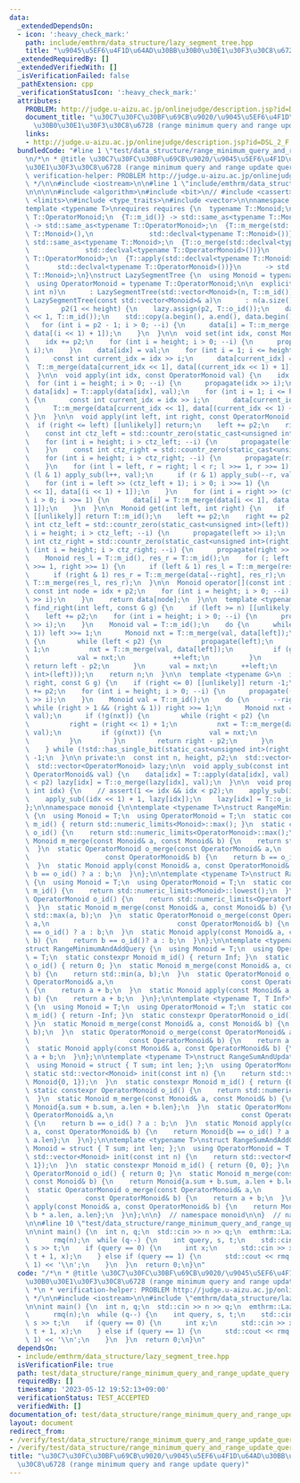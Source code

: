 ```yaml
---
data:
  _extendedDependsOn:
  - icon: ':heavy_check_mark:'
    path: include/emthrm/data_structure/lazy_segment_tree.hpp
    title: "\u9045\u5EF6\u4F1D\u64AD\u30BB\u30B0\u30E1\u30F3\u30C8\u6728"
  _extendedRequiredBy: []
  _extendedVerifiedWith: []
  _isVerificationFailed: false
  _pathExtension: cpp
  _verificationStatusIcon: ':heavy_check_mark:'
  attributes:
    PROBLEM: http://judge.u-aizu.ac.jp/onlinejudge/description.jsp?id=DSL_2_F
    document_title: "\u30C7\u30FC\u30BF\u69CB\u9020/\u9045\u5EF6\u4F1D\u64AD\u30BB\
      \u30B0\u30E1\u30F3\u30C8\u6728 (range minimum query and range update query)"
    links:
    - http://judge.u-aizu.ac.jp/onlinejudge/description.jsp?id=DSL_2_F
  bundledCode: "#line 1 \"test/data_structure/range_minimum_query_and_range_update_query.test.cpp\"\
    \n/*\n * @title \u30C7\u30FC\u30BF\u69CB\u9020/\u9045\u5EF6\u4F1D\u64AD\u30BB\u30B0\
    \u30E1\u30F3\u30C8\u6728 (range minimum query and range update query)\n *\n *\
    \ verification-helper: PROBLEM http://judge.u-aizu.ac.jp/onlinejudge/description.jsp?id=DSL_2_F\n\
    \ */\n\n#include <iostream>\n\n#line 1 \"include/emthrm/data_structure/lazy_segment_tree.hpp\"\
    \n\n\n\n#include <algorithm>\n#include <bit>\n// #include <cassert>\n#include\
    \ <limits>\n#include <type_traits>\n#include <vector>\n\nnamespace emthrm {\n\n\
    template <typename T>\nrequires requires {\n  typename T::Monoid;\n  typename\
    \ T::OperatorMonoid;\n  {T::m_id()} -> std::same_as<typename T::Monoid>;\n  {T::o_id()}\
    \ -> std::same_as<typename T::OperatorMonoid>;\n  {T::m_merge(std::declval<typename\
    \ T::Monoid>(),\n              std::declval<typename T::Monoid>())}\n      ->\
    \ std::same_as<typename T::Monoid>;\n  {T::o_merge(std::declval<typename T::OperatorMonoid>(),\n\
    \              std::declval<typename T::OperatorMonoid>())}\n      -> std::same_as<typename\
    \ T::OperatorMonoid>;\n  {T::apply(std::declval<typename T::Monoid>(),\n     \
    \       std::declval<typename T::OperatorMonoid>())}\n      -> std::same_as<typename\
    \ T::Monoid>;\n}\nstruct LazySegmentTree {\n  using Monoid = typename T::Monoid;\n\
    \  using OperatorMonoid = typename T::OperatorMonoid;\n\n  explicit LazySegmentTree(const\
    \ int n)\n      : LazySegmentTree(std::vector<Monoid>(n, T::m_id())) {}\n\n  explicit\
    \ LazySegmentTree(const std::vector<Monoid>& a)\n      : n(a.size()), height(std::countr_zero(std::bit_ceil(a.size()))),\n\
    \        p2(1 << height) {\n    lazy.assign(p2, T::o_id());\n    data.assign(p2\
    \ << 1, T::m_id());\n    std::copy(a.begin(), a.end(), data.begin() + p2);\n \
    \   for (int i = p2 - 1; i > 0; --i) {\n      data[i] = T::m_merge(data[i << 1],\
    \ data[(i << 1) + 1]);\n    }\n  }\n\n  void set(int idx, const Monoid val) {\n\
    \    idx += p2;\n    for (int i = height; i > 0; --i) {\n      propagate(idx >>\
    \ i);\n    }\n    data[idx] = val;\n    for (int i = 1; i <= height; ++i) {\n\
    \      const int current_idx = idx >> i;\n      data[current_idx] =\n        \
    \  T::m_merge(data[current_idx << 1], data[(current_idx << 1) + 1]);\n    }\n\
    \  }\n\n  void apply(int idx, const OperatorMonoid val) {\n    idx += p2;\n  \
    \  for (int i = height; i > 0; --i) {\n      propagate(idx >> i);\n    }\n   \
    \ data[idx] = T::apply(data[idx], val);\n    for (int i = 1; i <= height; ++i)\
    \ {\n      const int current_idx = idx >> i;\n      data[current_idx] =\n    \
    \      T::m_merge(data[current_idx << 1], data[(current_idx << 1) + 1]);\n   \
    \ }\n  }\n\n  void apply(int left, int right, const OperatorMonoid val) {\n  \
    \  if (right <= left) [[unlikely]] return;\n    left += p2;\n    right += p2;\n\
    \    const int ctz_left = std::countr_zero(static_cast<unsigned int>(left));\n\
    \    for (int i = height; i > ctz_left; --i) {\n      propagate(left >> i);\n\
    \    }\n    const int ctz_right = std::countr_zero(static_cast<unsigned int>(right));\n\
    \    for (int i = height; i > ctz_right; --i) {\n      propagate(right >> i);\n\
    \    }\n    for (int l = left, r = right; l < r; l >>= 1, r >>= 1) {\n      if\
    \ (l & 1) apply_sub(l++, val);\n      if (r & 1) apply_sub(--r, val);\n    }\n\
    \    for (int i = left >> (ctz_left + 1); i > 0; i >>= 1) {\n      data[i] = T::m_merge(data[i\
    \ << 1], data[(i << 1) + 1]);\n    }\n    for (int i = right >> (ctz_right + 1);\
    \ i > 0; i >>= 1) {\n      data[i] = T::m_merge(data[i << 1], data[(i << 1) +\
    \ 1]);\n    }\n  }\n\n  Monoid get(int left, int right) {\n    if (right <= left)\
    \ [[unlikely]] return T::m_id();\n    left += p2;\n    right += p2;\n    const\
    \ int ctz_left = std::countr_zero(static_cast<unsigned int>(left));\n    for (int\
    \ i = height; i > ctz_left; --i) {\n      propagate(left >> i);\n    }\n    const\
    \ int ctz_right = std::countr_zero(static_cast<unsigned int>(right));\n    for\
    \ (int i = height; i > ctz_right; --i) {\n      propagate(right >> i);\n    }\n\
    \    Monoid res_l = T::m_id(), res_r = T::m_id();\n    for (; left < right; left\
    \ >>= 1, right >>= 1) {\n      if (left & 1) res_l = T::m_merge(res_l, data[left++]);\n\
    \      if (right & 1) res_r = T::m_merge(data[--right], res_r);\n    }\n    return\
    \ T::m_merge(res_l, res_r);\n  }\n\n  Monoid operator[](const int idx) {\n   \
    \ const int node = idx + p2;\n    for (int i = height; i > 0; --i) {\n      propagate(node\
    \ >> i);\n    }\n    return data[node];\n  }\n\n  template <typename G>\n  int\
    \ find_right(int left, const G g) {\n    if (left >= n) [[unlikely]] return n;\n\
    \    left += p2;\n    for (int i = height; i > 0; --i) {\n      propagate(left\
    \ >> i);\n    }\n    Monoid val = T::m_id();\n    do {\n      while (!(left &\
    \ 1)) left >>= 1;\n      Monoid nxt = T::m_merge(val, data[left]);\n      if (!g(nxt))\
    \ {\n        while (left < p2) {\n          propagate(left);\n          left <<=\
    \ 1;\n          nxt = T::m_merge(val, data[left]);\n          if (g(nxt)) {\n\
    \            val = nxt;\n            ++left;\n          }\n        }\n       \
    \ return left - p2;\n      }\n      val = nxt;\n      ++left;\n    } while (!std::has_single_bit(static_cast<unsigned\
    \ int>(left)));\n    return n;\n  }\n\n  template <typename G>\n  int find_left(int\
    \ right, const G g) {\n    if (right <= 0) [[unlikely]] return -1;\n    right\
    \ += p2;\n    for (int i = height; i > 0; --i) {\n      propagate((right - 1)\
    \ >> i);\n    }\n    Monoid val = T::m_id();\n    do {\n      --right;\n     \
    \ while (right > 1 && (right & 1)) right >>= 1;\n      Monoid nxt = T::m_merge(data[right],\
    \ val);\n      if (!g(nxt)) {\n        while (right < p2) {\n          propagate(right);\n\
    \          right = (right << 1) + 1;\n          nxt = T::m_merge(data[right],\
    \ val);\n          if (g(nxt)) {\n            val = nxt;\n            --right;\n\
    \          }\n        }\n        return right - p2;\n      }\n      val = nxt;\n\
    \    } while (!std::has_single_bit(static_cast<unsigned int>(right)));\n    return\
    \ -1;\n  }\n\n private:\n  const int n, height, p2;\n  std::vector<Monoid> data;\n\
    \  std::vector<OperatorMonoid> lazy;\n\n  void apply_sub(const int idx, const\
    \ OperatorMonoid& val) {\n    data[idx] = T::apply(data[idx], val);\n    if (idx\
    \ < p2) lazy[idx] = T::o_merge(lazy[idx], val);\n  }\n\n  void propagate(const\
    \ int idx) {\n    // assert(1 <= idx && idx < p2);\n    apply_sub(idx << 1, lazy[idx]);\n\
    \    apply_sub((idx << 1) + 1, lazy[idx]);\n    lazy[idx] = T::o_id();\n  }\n\
    };\n\nnamespace monoid {\n\ntemplate <typename T>\nstruct RangeMinimumAndUpdateQuery\
    \ {\n  using Monoid = T;\n  using OperatorMonoid = T;\n  static constexpr Monoid\
    \ m_id() { return std::numeric_limits<Monoid>::max(); }\n  static constexpr OperatorMonoid\
    \ o_id() {\n    return std::numeric_limits<OperatorMonoid>::max();\n  }\n  static\
    \ Monoid m_merge(const Monoid& a, const Monoid& b) {\n    return std::min(a, b);\n\
    \  }\n  static OperatorMonoid o_merge(const OperatorMonoid& a,\n             \
    \                   const OperatorMonoid& b) {\n    return b == o_id() ? a : b;\n\
    \  }\n  static Monoid apply(const Monoid& a, const OperatorMonoid& b) {\n    return\
    \ b == o_id() ? a : b;\n  }\n};\n\ntemplate <typename T>\nstruct RangeMaximumAndUpdateQuery\
    \ {\n  using Monoid = T;\n  using OperatorMonoid = T;\n  static constexpr Monoid\
    \ m_id() {\n    return std::numeric_limits<Monoid>::lowest();\n  }\n  static constexpr\
    \ OperatorMonoid o_id() {\n    return std::numeric_limits<OperatorMonoid>::lowest();\n\
    \  }\n  static Monoid m_merge(const Monoid& a, const Monoid& b) {\n    return\
    \ std::max(a, b);\n  }\n  static OperatorMonoid o_merge(const OperatorMonoid&\
    \ a,\n                                const OperatorMonoid& b) {\n    return b\
    \ == o_id() ? a : b;\n  }\n  static Monoid apply(const Monoid& a, const OperatorMonoid&\
    \ b) {\n    return b == o_id()? a : b;\n  }\n};\n\ntemplate <typename T, T Inf>\n\
    struct RangeMinimumAndAddQuery {\n  using Monoid = T;\n  using OperatorMonoid\
    \ = T;\n  static constexpr Monoid m_id() { return Inf; }\n  static constexpr OperatorMonoid\
    \ o_id() { return 0; }\n  static Monoid m_merge(const Monoid& a, const Monoid&\
    \ b) {\n    return std::min(a, b);\n  }\n  static OperatorMonoid o_merge(const\
    \ OperatorMonoid& a,\n                                const OperatorMonoid& b)\
    \ {\n    return a + b;\n  }\n  static Monoid apply(const Monoid& a, const OperatorMonoid&\
    \ b) {\n    return a + b;\n  }\n};\n\ntemplate <typename T, T Inf>\nstruct RangeMaximumAndAddQuery\
    \ {\n  using Monoid = T;\n  using OperatorMonoid = T;\n  static constexpr Monoid\
    \ m_id() { return -Inf; }\n  static constexpr OperatorMonoid o_id() { return 0;\
    \ }\n  static Monoid m_merge(const Monoid& a, const Monoid& b) {\n    return std::max(a,\
    \ b);\n  }\n  static OperatorMonoid o_merge(const OperatorMonoid& a,\n       \
    \                         const OperatorMonoid& b) {\n    return a + b;\n  }\n\
    \  static Monoid apply(const Monoid& a, const OperatorMonoid& b) {\n    return\
    \ a + b;\n  }\n};\n\ntemplate <typename T>\nstruct RangeSumAndUpdateQuery {\n\
    \  using Monoid = struct { T sum; int len; };\n  using OperatorMonoid = T;\n \
    \ static std::vector<Monoid> init(const int n) {\n    return std::vector<Monoid>(n,\
    \ Monoid{0, 1});\n  }\n  static constexpr Monoid m_id() { return {0, 0}; }\n \
    \ static constexpr OperatorMonoid o_id() {\n    return std::numeric_limits<OperatorMonoid>::max();\n\
    \  }\n  static Monoid m_merge(const Monoid& a, const Monoid& b) {\n    return\
    \ Monoid{a.sum + b.sum, a.len + b.len};\n  }\n  static OperatorMonoid o_merge(const\
    \ OperatorMonoid& a,\n                                const OperatorMonoid& b)\
    \ {\n    return b == o_id() ? a : b;\n  }\n  static Monoid apply(const Monoid&\
    \ a, const OperatorMonoid& b) {\n    return Monoid{b == o_id() ? a.sum : b * a.len,\
    \ a.len};\n  }\n};\n\ntemplate <typename T>\nstruct RangeSumAndAddQuery {\n  using\
    \ Monoid = struct { T sum; int len; };\n  using OperatorMonoid = T;\n  static\
    \ std::vector<Monoid> init(const int n) {\n    return std::vector<Monoid>(n, Monoid{0,\
    \ 1});\n  }\n  static constexpr Monoid m_id() { return {0, 0}; }\n  static constexpr\
    \ OperatorMonoid o_id() { return 0; }\n  static Monoid m_merge(const Monoid& a,\
    \ const Monoid& b) {\n    return Monoid{a.sum + b.sum, a.len + b.len};\n  }\n\
    \  static OperatorMonoid o_merge(const OperatorMonoid& a,\n                  \
    \              const OperatorMonoid& b) {\n    return a + b;\n  }\n  static Monoid\
    \ apply(const Monoid& a, const OperatorMonoid& b) {\n    return Monoid{a.sum +\
    \ b * a.len, a.len};\n  }\n};\n\n}  // namespace monoid\n\n}  // namespace emthrm\n\
    \n\n#line 10 \"test/data_structure/range_minimum_query_and_range_update_query.test.cpp\"\
    \n\nint main() {\n  int n, q;\n  std::cin >> n >> q;\n  emthrm::LazySegmentTree<emthrm::monoid::RangeMinimumAndUpdateQuery<int>>\n\
    \      rmq(n);\n  while (q--) {\n    int query, s, t;\n    std::cin >> query >>\
    \ s >> t;\n    if (query == 0) {\n      int x;\n      std::cin >> x;\n      rmq.apply(s,\
    \ t + 1, x);\n    } else if (query == 1) {\n      std::cout << rmq.get(s, t +\
    \ 1) << '\\n';\n    }\n  }\n  return 0;\n}\n"
  code: "/*\n * @title \u30C7\u30FC\u30BF\u69CB\u9020/\u9045\u5EF6\u4F1D\u64AD\u30BB\
    \u30B0\u30E1\u30F3\u30C8\u6728 (range minimum query and range update query)\n\
    \ *\n * verification-helper: PROBLEM http://judge.u-aizu.ac.jp/onlinejudge/description.jsp?id=DSL_2_F\n\
    \ */\n\n#include <iostream>\n\n#include \"emthrm/data_structure/lazy_segment_tree.hpp\"\
    \n\nint main() {\n  int n, q;\n  std::cin >> n >> q;\n  emthrm::LazySegmentTree<emthrm::monoid::RangeMinimumAndUpdateQuery<int>>\n\
    \      rmq(n);\n  while (q--) {\n    int query, s, t;\n    std::cin >> query >>\
    \ s >> t;\n    if (query == 0) {\n      int x;\n      std::cin >> x;\n      rmq.apply(s,\
    \ t + 1, x);\n    } else if (query == 1) {\n      std::cout << rmq.get(s, t +\
    \ 1) << '\\n';\n    }\n  }\n  return 0;\n}\n"
  dependsOn:
  - include/emthrm/data_structure/lazy_segment_tree.hpp
  isVerificationFile: true
  path: test/data_structure/range_minimum_query_and_range_update_query.test.cpp
  requiredBy: []
  timestamp: '2023-05-12 19:52:13+09:00'
  verificationStatus: TEST_ACCEPTED
  verifiedWith: []
documentation_of: test/data_structure/range_minimum_query_and_range_update_query.test.cpp
layout: document
redirect_from:
- /verify/test/data_structure/range_minimum_query_and_range_update_query.test.cpp
- /verify/test/data_structure/range_minimum_query_and_range_update_query.test.cpp.html
title: "\u30C7\u30FC\u30BF\u69CB\u9020/\u9045\u5EF6\u4F1D\u64AD\u30BB\u30B0\u30E1\u30F3\
  \u30C8\u6728 (range minimum query and range update query)"
---
```

